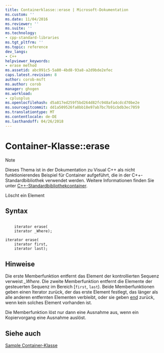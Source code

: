 ```yaml
---
title: Containerklasse::erase | Microsoft-Dokumentation
ms.custom: ''
ms.date: 11/04/2016
ms.reviewer: ''
ms.suite: ''
ms.technology:
- cpp-standard-libraries
ms.tgt_pltfrm: ''
ms.topic: reference
dev_langs:
- C++
helpviewer_keywords:
- erase method
ms.assetid: abc091c5-5a80-4bd8-93a8-a2d9bde2efec
caps.latest.revision: 8
author: corob-msft
ms.author: corob
manager: ghogen
ms.workload:
- cplusplus
ms.openlocfilehash: d5a817ed259f5bd264d82fc948afa4cdcd70be2e
ms.sourcegitcommit: dd1a509526fa8bb18e97ab7bc7b91cbdb3ec7059
ms.translationtype: MT
ms.contentlocale: de-DE
ms.lasthandoff: 04/26/2018
---
```

# <a name="container-classerase"></a>Container-Klasse::erase

> [!NOTE]
> Dieses Thema ist in der Dokumentation zu Visual C++ als nicht funktionierendes Beispiel für Container aufgeführt, die in der C++-Standardbibliothek verwendet werden. Weitere Informationen finden Sie unter [C++-Standardbibliothekcontainer](../standard-library/stl-containers.md).

Löscht ein Element

## <a name="syntax"></a>Syntax

```

    iterator erase(
    iterator _Where);

iterator erase(
    iterator first,
    iterator last);
```

## <a name="remarks"></a>Hinweise

Die erste Memberfunktion entfernt das Element der kontrollierten Sequenz verweist *_Where*. Die zweite Memberfunktion entfernt die Elemente der gesteuerten Sequenz im Bereich [`first`, `last`). Beide Memberfunktionen geben einen Iterator zurück, der das erste Element festlegt, das länger als alle anderen entfernten Elementen verbleibt, oder sie geben [end](../standard-library/container-class-end.md) zurück, wenn kein solches Element vorhanden ist.

Die Memberfunktion löst nur dann eine Ausnahme aus, wenn ein Kopiervorgang eine Ausnahme auslöst.

## <a name="see-also"></a>Siehe auch

[Sample Container-Klasse](../standard-library/sample-container-class.md)<br/>
